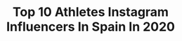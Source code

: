 ---
title: Top 10 Athletes Instagram Influencers In Spain In 2020
description: >-
  Find top athletes Instagram influencers in Spain in 2020. Most popular hashtags: #workout #workoutathome #yomequedoencasa #fitness.
platform: Instagram
profiles:
  - username: "paulita.workout"
    fullname: >-
      PAULA GARCIA 🤸🏼‍♀️
    location: "Spain"
    followers: 11279
    engagement: 3467
    commentsToLikes: 0.094492
    id: ck6tkr1jy58my0j71ikhxnajn
    verified: false
    hashtags: "#loveit, #bar, #athlete, #score"
  - username: "cristhewanted"
    fullname: >-
      CRISTINA SASETA
    location: "Spain"
    followers: 8044
    engagement: 1631
    commentsToLikes: 0.062491
    id: ckaoyslciiw4c0i7854z5a0w3
    verified: false
    hashtags: "#sudio, #sudiomoments"
  - username: "pitufollow"
    fullname: >-
      SERGIO TURULL
    location: "Spain"
    followers: 69515
    engagement: 514
    commentsToLikes: 0.203694
    id: ck5bz45gnqevz0i11af9b59hl
    verified: true
    hashtags: "#micamino, #absworkout, #ultrarunner, #emprender"
  - username: "angelafitsa"
    fullname: >-
      Ángela Saldaña🐺
    location: "Spain"
    followers: 18070
    engagement: 487
    commentsToLikes: 0.086178
    id: ck5zo5bhjpslc0i14pvdzic2q
    verified: false
    hashtags: "#yomequedoencasa, #fitness, #crossfit, #prozisaffiliate"
  - username: "mperezvilaplana"
    fullname: >-
      Maria Pérez Vilaplana
    location: "Spain"
    followers: 5680
    engagement: 3039
    commentsToLikes: 0.034695
    id: ckap4nx9a83gf0i787odkqa2q
    verified: false
    hashtags: ""
  - username: "ritagarciaherrera"
    fullname: >-
      Rita Garcia
    location: "Spain"
    followers: 30661
    engagement: 551
    commentsToLikes: 0.048439
    id: ck5hr9fxfuhvt0i11ye1lkgut
    verified: false
    hashtags: "#nike, #feliznavidad, #trainlikefight, #strongisthenewsexy"
  - username: "coachedbylevi"
    fullname: >-
      L E V I   D E B R U Y N E ®
    location: "Spain"
    followers: 8554
    engagement: 699
    commentsToLikes: 0.102556
    id: ck5zo5afdpsig0i14by2iqo91
    verified: false
    hashtags: "#5amclub, #takeaction, #consistency, #beyourbestself"
  - username: "adrigill10"
    fullname: >-
      @naxho.fernandez
    location: "Spain"
    followers: 3744
    engagement: 2063
    commentsToLikes: 0.089945
    id: ck8td8grr2btr0j78hbbady5r
    verified: false
    hashtags: "#fcbarcelona, #fcbmasia, #soccer, #boredom"
  - username: "judiiit_tkd"
    fullname: >-
      𝑱𝑼𝑫𝑰𝑻 𝑷𝑨𝑳𝑨𝑪𝑰𝑶𝑺
    location: "Spain"
    followers: 2771
    engagement: 1912
    commentsToLikes: 0.104063
    id: ckap2re80zzln0i789kwj2mnz
    verified: false
    hashtags: ""
  - username: "thomas_heurtel"
    fullname: >-
      Thomas Heurtel
    location: "Spain"
    followers: 30388
    engagement: 1558
    commentsToLikes: 0.014042
    id: ck6u4d5dl31zf0j71vokjde7w
    verified: true
    hashtags: "#fcbarcelona, #verysoon, #themarathoncontinues"
---